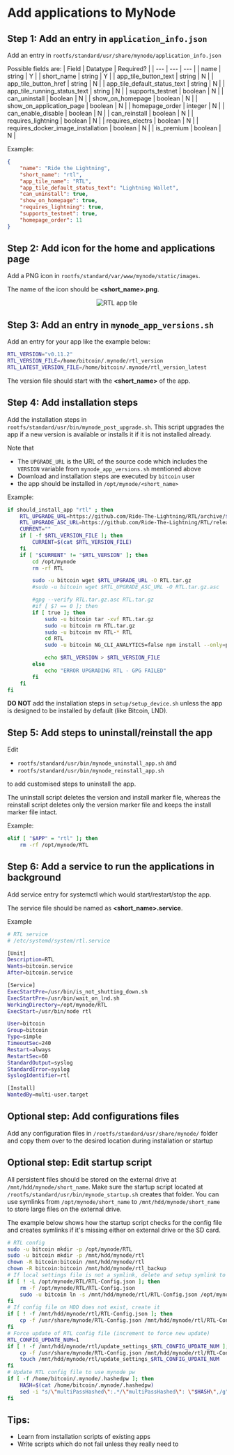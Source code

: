 # Add applications to MyNode

<!-- There are two options to install app on MyNode
1. Source code
2. Docker -->

## Step 1: Add an entry in `application_info.json`

Add an entry in `rootfs/standard/usr/share/mynode/application_info.json`

Possible fields are:
| Field | Datatype | Required? |
| --- | --- | --- |
| name | string | Y |
| short_name | string | Y |
| app_tile_button_text | string | N |
| app_tile_button_href | string | N |
| app_tile_default_status_text | string | N |
| app_tile_running_status_text | string | N |
| supports_testnet | boolean | N |
| can_uninstall | boolean | N |
| show_on_homepage | boolean | N |
| show_on_application_page | boolean | N |
| homepage_order | integer | N |
| can_enable_disable | boolean | N |
| can_reinstall | boolean | N |
| requires_lightning | boolean | N |
| requires_electrs | boolean | N |
| requires_docker_image_installation | boolean | N |
| is_premium | boolean | N |

Example:
```json
{
    "name": "Ride the Lightning",
    "short_name": "rtl",
    "app_tile_name": "RTL",
    "app_tile_default_status_text": "Lightning Wallet",
    "can_uninstall": true,
    "show_on_homepage": true,
    "requires_lightning": true,
    "supports_testnet": true,
    "homepage_order": 11
}

```

## Step 2: Add icon for the home and applications page

Add a PNG icon in `rootfs/standard/var/www/mynode/static/images`.

The name of the icon should be **\<short_name\>.png**.


<center>

![RTL app tile](/images/add-app/app-tile.png)

</center>

## Step 3: Add an entry in `mynode_app_versions.sh`

Add an entry for your app like the example below:
```sh
RTL_VERSION="v0.11.2"
RTL_VERSION_FILE=/home/bitcoin/.mynode/rtl_version
RTL_LATEST_VERSION_FILE=/home/bitcoin/.mynode/rtl_version_latest
```

The version file should start with the **\<short_name\>** of the app.

## Step 4: Add installation steps

Add the installation steps in `rootfs/standard/usr/bin/mynode_post_upgrade.sh`. This script upgrades the app if a new version is available or installs it if it is not installed already.

Note that
- The `UPGRADE_URL` is the URL of the source code which includes the `VERSION` variable from `mynode_app_versions.sh` mentioned above
- Download and installation steps are executed by `bitcoin` user
- the app should be installed in `/opt/mynode/<short_name>`

Example:
```sh
if should_install_app "rtl" ; then
    RTL_UPGRADE_URL=https://github.com/Ride-The-Lightning/RTL/archive/$RTL_VERSION.tar.gz
    RTL_UPGRADE_ASC_URL=https://github.com/Ride-The-Lightning/RTL/releases/download/$RTL_VERSION/$RTL_VERSION.tar.gz.asc
    CURRENT=""
    if [ -f $RTL_VERSION_FILE ]; then
        CURRENT=$(cat $RTL_VERSION_FILE)
    fi
    if [ "$CURRENT" != "$RTL_VERSION" ]; then
        cd /opt/mynode
        rm -rf RTL

        sudo -u bitcoin wget $RTL_UPGRADE_URL -O RTL.tar.gz
        #sudo -u bitcoin wget $RTL_UPGRADE_ASC_URL -O RTL.tar.gz.asc

        #gpg --verify RTL.tar.gz.asc RTL.tar.gz
        #if [ $? == 0 ]; then
        if [ true ]; then
            sudo -u bitcoin tar -xvf RTL.tar.gz
            sudo -u bitcoin rm RTL.tar.gz
            sudo -u bitcoin mv RTL-* RTL
            cd RTL
            sudo -u bitcoin NG_CLI_ANALYTICS=false npm install --only=production

            echo $RTL_VERSION > $RTL_VERSION_FILE
        else
            echo "ERROR UPGRADING RTL - GPG FAILED"
        fi
    fi
fi
```

**DO NOT** add the installation steps in `setup/setup_device.sh` unless the app is designed to be installed by default (like Bitcoin, LND).


## Step 5: Add steps to uninstall/reinstall the app

Edit 
- `rootfs/standard/usr/bin/mynode_uninstall_app.sh` and
- `rootfs/standard/usr/bin/mynode_reinstall_app.sh`

to add customised steps to uninstall the app.

The uninstall script deletes the version and install marker file, whereas the reinstall script deletes only the version marker file and keeps the install marker file intact.

Example:
```sh
elif [ "$APP" = "rtl" ]; then
    rm -rf /opt/mynode/RTL
``` 

## Step 6: Add a service to run the applications in background

Add service entry for systemctl which would start/restart/stop the app.

The service file should be named as **\<short_name\>.service**.

Example
```sh
# RTL service
# /etc/systemd/system/rtl.service

[Unit]
Description=RTL
Wants=bitcoin.service
After=bitcoin.service

[Service]
ExecStartPre=/usr/bin/is_not_shutting_down.sh
ExecStartPre=/usr/bin/wait_on_lnd.sh
WorkingDirectory=/opt/mynode/RTL
ExecStart=/usr/bin/node rtl

User=bitcoin
Group=bitcoin
Type=simple
TimeoutSec=240
Restart=always
RestartSec=60
StandardOutput=syslog
StandardError=syslog
SyslogIdentifier=rtl

[Install]
WantedBy=multi-user.target
```

## Optional step: Add configurations files

Add any configuration files in `/rootfs/standard/usr/share/mynode/` folder and copy them over to the desired location during installation or startup

## Optional step: Edit startup script

All persistent files should be stored on the external drive at `/mnt/hdd/mynode/short_name`. Make sure the startup script located at `/rootfs/standard/usr/bin/mynode_startup.sh` creates that folder. You can use symlinks from `/opt/mynode/short_name` to `/mnt/hdd/mynode/short_name` to store large files on the external drive.

The example below shows how the startup script checks for the config file and creates symlinks if it's missing either on external drive or the SD card.

```sh
# RTL config
sudo -u bitcoin mkdir -p /opt/mynode/RTL
sudo -u bitcoin mkdir -p /mnt/hdd/mynode/rtl
chown -R bitcoin:bitcoin /mnt/hdd/mynode/rtl
chown -R bitcoin:bitcoin /mnt/hdd/mynode/rtl_backup
# If local settings file is not a symlink, delete and setup symlink to HDD
if [ ! -L /opt/mynode/RTL/RTL-Config.json ]; then
    rm -f /opt/mynode/RTL/RTL-Config.json
    sudo -u bitcoin ln -s /mnt/hdd/mynode/rtl/RTL-Config.json /opt/mynode/RTL/RTL-Config.json
fi
# If config file on HDD does not exist, create it
if [ ! -f /mnt/hdd/mynode/rtl/RTL-Config.json ]; then
    cp -f /usr/share/mynode/RTL-Config.json /mnt/hdd/mynode/rtl/RTL-Config.json
fi
# Force update of RTL config file (increment to force new update)
RTL_CONFIG_UPDATE_NUM=1
if [ ! -f /mnt/hdd/mynode/rtl/update_settings_$RTL_CONFIG_UPDATE_NUM ]; then
    cp -f /usr/share/mynode/RTL-Config.json /mnt/hdd/mynode/rtl/RTL-Config.json
    touch /mnt/hdd/mynode/rtl/update_settings_$RTL_CONFIG_UPDATE_NUM
fi
# Update RTL config file to use mynode pw
if [ -f /home/bitcoin/.mynode/.hashedpw ]; then
    HASH=$(cat /home/bitcoin/.mynode/.hashedpw)
    sed -i "s/\"multiPassHashed\":.*/\"multiPassHashed\": \"$HASH\",/g" /mnt/hdd/mynode/rtl/RTL-Config.json
fi
```

## Tips:

- Learn from installation scripts of existing apps
- Write scripts which do not fail unless they really need to